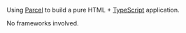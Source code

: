 Using [Parcel](https://parceljs.org) to build a pure HTML + [TypeScript](https://www.typescriptlang.org) application.

No frameworks involved.